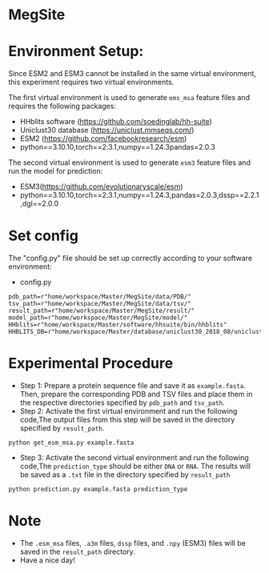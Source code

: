 # MegSite
# Environment Setup:
Since ESM2 and ESM3 cannot be installed in the same virtual environment, this experiment requires two virtual environments.

The first virtual environment is used to generate `ems_msa` feature files and requires the following packages:

- HHblits software (https://github.com/soedinglab/hh-suite)
- Uniclust30 database (https://uniclust.mmseqs.com/)
- ESM2 (https://github.com/facebookresearch/esm)
- python==3.10.10,torch==2.3.1,numpy==1.24.3pandas=2.0.3

The second virtual environment is used to generate `esm3` feature files and run the model for prediction:

- ESM3(https://github.com/evolutionaryscale/esm)
- python==3.10.10,torch==2.3.1,numpy==1.24.3,pandas=2.0.3,dssp==2.2.1,dgl==2.0.0


# Set config
The "config.py" file should be set up correctly according to your software environment:

* config.py
 ``` 
pdb_path=r"home/workspace/Master/MegSite/data/PDB/"
tsv_path=r"home/workspace/Master/MegSite/data/tsv/"
result_path=r"home/workspace/Master/MegSite/result/"
model_path=r"home/workspace/Master/MegSite/model/"
HHblits=r"home/workspace/Master/software/hhsuite/bin/hhblits"
HHBLITS_DB=r"home/workspace/Master/database/uniclust30_2018_08/uniclust30_2018_08"
 ```

 # Experimental Procedure
- Step 1: Prepare a protein sequence file and save it as `example.fasta`. Then, prepare the corresponding PDB and TSV files and place them in the respective directories specified by `pdb_path` and `tsv_path`.
- Step 2: Activate the first virtual environment and run the following code,The output files from this step will be saved in the directory specified by `result_path`.
 ``` 
 python get_esm_msa.py example.fasta
 ```
- Step 3: Activate the second virtual environment and run the following code,The `prediction_type` should be either `DNA` or `RNA`. The results will be saved as a `.txt` file in the directory specified by `result_path`

```
python prediction.py example.fasta prediction_type
```

# Note
- The `.esm_msa` files, `.a3m` files, `dssp` files, and `.npy` (ESM3) files will be saved in the `result_path` directory.
- Have a nice day!

